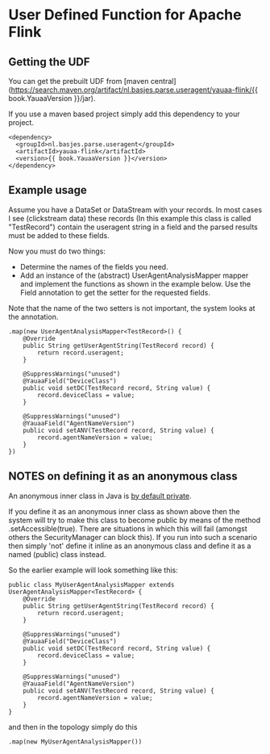 # User Defined Function for Apache Flink

## Getting the UDF
You can get the prebuilt UDF from [maven central](https://search.maven.org/artifact/nl.basjes.parse.useragent/yauaa-flink/{{ book.YauaaVersion }}/jar).

If you use a maven based project simply add this dependency to your project.

<pre><code>&lt;dependency&gt;
  &lt;groupId&gt;nl.basjes.parse.useragent&lt;/groupId&gt;
  &lt;artifactId&gt;yauaa-flink&lt;/artifactId&gt;
  &lt;version&gt;{{ book.YauaaVersion }}&lt;/version&gt;
&lt;/dependency&gt;
</code></pre>

## Example usage
Assume you have a DataSet or DataStream with your records. 
In most cases I see (clickstream data) these records (In this example this class is called "TestRecord") contain the useragent string in a field and the parsed results must be added to these fields.

Now you must do two things:

* Determine the names of the fields you need.
* Add an instance of the (abstract) UserAgentAnalysisMapper mapper and implement the functions as shown in the example below. Use the Field annotation to get the setter for the requested fields.

Note that the name of the two setters is not important, the system looks at the annotation.

    .map(new UserAgentAnalysisMapper<TestRecord>() {
        @Override
        public String getUserAgentString(TestRecord record) {
            return record.useragent;
        }
    
        @SuppressWarnings("unused")
        @YauaaField("DeviceClass")
        public void setDC(TestRecord record, String value) {
            record.deviceClass = value;
        }
    
        @SuppressWarnings("unused")
        @YauaaField("AgentNameVersion")
        public void setANV(TestRecord record, String value) {
            record.agentNameVersion = value;
        }
    })

## NOTES on defining it as an anonymous class
An anonymous inner class in Java is [by default private](https://stackoverflow.com/questions/319765/accessing-inner-anonymous-class-members).

If you define it as an anonymous inner class as shown above then the system will try to make this class to become public by means of the method .setAccessible(true).
There are situations in which this will fail (amongst others the SecurityManager can block this). If you run into such a scenario then simply 'not' define it inline as an anonymous class and define it as a named (public) class instead.

So the earlier example will look something like this:

    public class MyUserAgentAnalysisMapper extends UserAgentAnalysisMapper<TestRecord> {
        @Override
        public String getUserAgentString(TestRecord record) {
            return record.useragent;
        }
    
        @SuppressWarnings("unused")
        @YauaaField("DeviceClass")
        public void setDC(TestRecord record, String value) {
            record.deviceClass = value;
        }
    
        @SuppressWarnings("unused")
        @YauaaField("AgentNameVersion")
        public void setANV(TestRecord record, String value) {
            record.agentNameVersion = value;
        }
    }

and then in the topology simply do this

    .map(new MyUserAgentAnalysisMapper())
